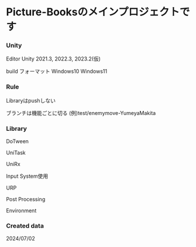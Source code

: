 # Picture-Booksのメインプロジェクトです
### Unity
Editor Unity 2021.3, 2022.3, 2023.2(仮)

build フォーマット Windows10 Windows11
### Rule
Libraryはpushしない

ブランチは機能ごとに切る
(例)test/enemymove-YumeyaMakita
### Library
DoTween

UniTask

UniRx

Input System使用

URP

Post Processing

Environment
### Created data
2024/07/02

